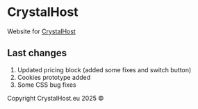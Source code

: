 # CrystalHost

Website for [CrystalHost](https://crystalhost.eu)

## Last changes

1. Updated pricing block (added some fixes and switch button)
2. Cookies prototype added
3. Some CSS bug fixes

Copyright CrystalHost.eu 2025 &copy;
